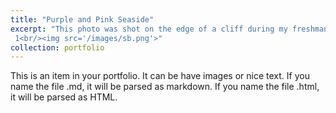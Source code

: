 ```yaml
---
title: "Purple and Pink Seaside"
excerpt: "This photo was shot on the edge of a cliff during my freshman year at UCSB. It was one of the most beautiful scenes I have ever seen.
 1<br/><img src='/images/sb.png'>"
collection: portfolio
---
```


This is an item in your portfolio. It can be have images or nice text. If you name the file .md, it will be parsed as markdown. If you name the file .html, it will be parsed as HTML. 
